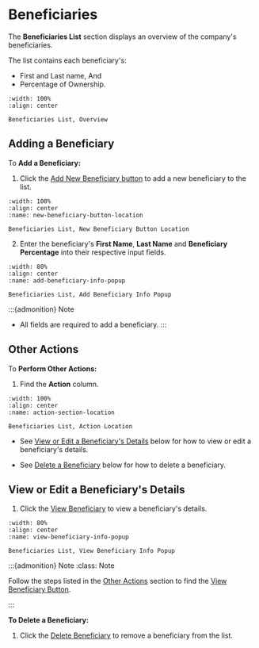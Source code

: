 


# Beneficiaries


The **Beneficiaries List** section displays an overview of the company's beneficiaries.


The list contains each beneficiary's:

- First and Last name, And
- Percentage of Ownership.



```{figure} ../_static/solo_app/Beneficiaries/beneficiary-overview.jpeg
:width: 100%
:align: center

Beneficiaries List, Overview
```



## Adding a Beneficiary

To **Add a Beneficiary:**

1. Click the [Add New Beneficiary button](#new-beneficiary-button) to add a new beneficiary to the list.


```{figure} ../_static/solo_app/Beneficiaries/new-beneficiary-location.jpeg
:width: 100%
:align: center
:name: new-beneficiary-button-location

Beneficiaries List, New Beneficiary Button Location
```


2. Enter the beneficiary's **First Name**, **Last Name** and **Beneficiary Percentage** into their respective input fields.


```{figure} ../_static/solo_app/Beneficiaries/add-beneficiary-info.jpeg
:width: 80%
:align: center
:name: add-beneficiary-info-popup

Beneficiaries List, Add Beneficiary Info Popup
```

:::{admonition} Note
- All fields are required to add a beneficiary.
:::


## Other Actions


To **Perform Other Actions:** 

1. Find the **Action** column. 


```{figure} ../_static/solo_app/Beneficiaries/action-section-location.jpeg
:width: 100%
:align: center
:name: action-section-location

Beneficiaries List, Action Location
```

- See [View or Edit a Beneficiary's Details](#view-or-edit-a-beneficiary-s-details) below for how to view or edit a beneficiary's details.

- See [Delete a Beneficiary](#to-delete-a-beneficiary) below for how to delete a beneficiary.


## View or Edit a Beneficiary's Details

1. Click the [View Beneficiary](#view-more-icon) to view a beneficiary's details.


```{figure} ../_static/solo_app/Beneficiaries/view-edit-beneficiary-details.jpg
:width: 80%
:align: center
:name: view-beneficiary-info-popup

Beneficiaries List, View Beneficiary Info Popup
```


:::{admonition} Note 
:class: Note

Follow the steps listed in the [Other Actions](other-actions) section to find the [View Beneficiary Button](#view-more-icon).

:::


**To Delete a Beneficiary:**

1. Click the [Delete Beneficiary](#delete-icon) to remove a beneficiary from the list.